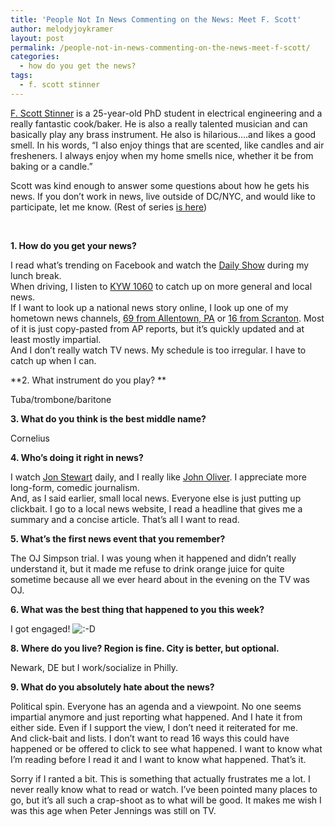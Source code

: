 ```yaml
---
title: 'People Not In News Commenting on the News: Meet F. Scott'
author: melodyjoykramer
layout: post
permalink: /people-not-in-news-commenting-on-the-news-meet-f-scott/
categories:
  - how do you get the news?
tags:
  - f. scott stinner
---
```

[F. Scott Stinner][1] is a 25-year-old PhD student in electrical engineering and a really fantastic cook/baker. He is also a really talented musician and can basically play any brass instrument. He also is hilarious&#8230;.and likes a good smell. In his words, &#8220;I also enjoy things that are scented, like candles and air fresheners. I always enjoy when my home smells nice, whether it be from baking or a candle.&#8221;

Scott was kind enough to answer some questions about how he gets his news. If you don’t work in news, live outside of DC/NYC, and would like to participate, let me know. (Rest of series [is here][2])

&nbsp;

**1. How do you get your news?**

I read what&#8217;s trending on Facebook and watch the [Daily Show][3] during my lunch break.  
When driving, I listen to [KYW 1060][4] to catch up on more general and local news.  
If I want to look up a national news story online, I look up one of my hometown news channels, [69 from Allentown, PA][5] or [16 from Scranton][6]. Most of it is just copy-pasted from AP reports, but it&#8217;s quickly updated and at least mostly impartial.  
And I don&#8217;t really watch TV news. My schedule is too irregular. I have to catch up when I can.

**2. What instrument do you play? **

Tuba/trombone/baritone

**3. What do you think is the best middle name?**

Cornelius

**4. Who&#8217;s doing it right in news?**

I watch [Jon Stewart][3] daily, and I really like [John Oliver][7]. I appreciate more long-form, comedic journalism.  
And, as I said earlier, small local news. Everyone else is just putting up clickbait. I go to a local news website, I read a headline that gives me a summary and a concise article. That&#8217;s all I want to read.

**5. What&#8217;s the first news event that you remember?**

The OJ Simpson trial. I was young when it happened and didn&#8217;t really understand it, but it made me refuse to drink orange juice for quite sometime because all we ever heard about in the evening on the TV was OJ.

**6. What was the best thing that happened to you this week?**

I got engaged! <img src="http://www.melodyjk.com/wp-includes/images/smilies/icon_biggrin.gif" alt=":-D" class="wp-smiley" />

**8. Where do you live? Region is fine. City is better, but optional.**

Newark, DE but I work/socialize in Philly.

**9. What do you absolutely hate about the news?**

Political spin. Everyone has an agenda and a viewpoint. No one seems impartial anymore and just reporting what happened. And I hate it from either side. Even if I support the view, I don&#8217;t need it reiterated for me.  
And click-bait and lists. I don&#8217;t want to read 16 ways this could have happened or be offered to click to see what happened. I want to know what I&#8217;m reading before I read it and I want to know what happened. That&#8217;s it.

Sorry if I ranted a bit. This is something that actually frustrates me a lot. I never really know what to read or watch. I&#8217;ve been pointed many places to go, but it&#8217;s all such a crap-shoot as to what will be good. It makes me wish I was this age when Peter Jennings was still on TV.

 [1]: http://kagan.seas.upenn.edu/group.php?member=scottstinner
 [2]: http://www.melodyjk.com/category/how-do-you-get-the-news/
 [3]: http://thedailyshow.cc.com/
 [4]: http://philadelphia.cbslocal.com/station/kyw-newsradio/
 [5]: http://www.wfmz.com/
 [6]: http://wnep.com/
 [7]: https://www.youtube.com/user/LastWeekTonight